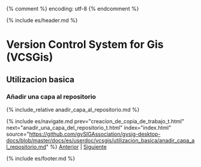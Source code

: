 {% comment %} encoding: utf-8 {% endcomment %}

{% include es/header.md %}

# Version Control System for Gis (VCSGis)

## Utilizacion basica

### Añadir una capa al repositorio

{% include_relative anadir_capa_al_repositorio.md %}

{% include es/navigate.md 
   prev="creacion_de_copia_de_trabajo_t.html" 
   next="anadir_una_capa_del_repositorio_t.html" 
   index="index.html" 
   source="https://github.com/gvSIGAssociation/gvsig-desktop-docs/blob/master/docs/es/userdoc/vcsgis/utilizacion_basica/anadir_capa_al_repositorio.md" 
%}
[Anterior](creacion_de_copia_de_trabajo_t.md) | [Siguiente](anadir_una_capa_del_repositorio_t.md)

{% include es/footer.md %}